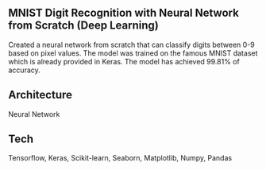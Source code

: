 ## **MNIST Digit Recognition with Neural Network from Scratch (Deep Learning)**
Created a neural network from scratch that can classify digits between 0-9 based on pixel values. The model was trained on the famous MNIST dataset which
is already provided in Keras. The model has achieved 99.81% of accuracy.

## **Architecture**
Neural Network

## **Tech**
Tensorflow, Keras, Scikit-learn, Seaborn, Matplotlib, Numpy, Pandas

